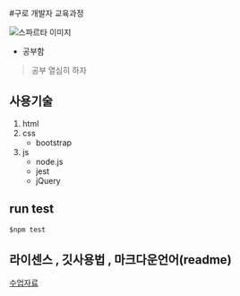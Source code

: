 #구로 개발자 교육과정

![스파르타 이미지](https://spartacodingclub.kr/static/v5/images/imageTan_Q&A.png)

* 공부함
>공부 열심히 하자 
## 사용기술

1. html
2. css
    * bootstrap
3. js
    * node.js
    * jest
    * jQuery

## run test

```javascript
$npm test
```

라이센스 , 깃사용법 , 마크다운언어(readme)
---

[수업자료](https://bit.ly/spataD)


